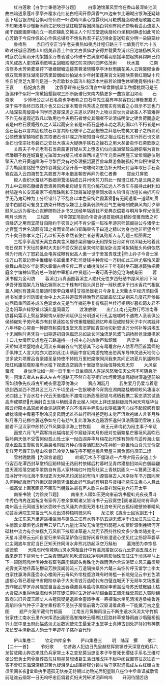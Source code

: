 <!-- { "loadSidebar": true } -->
　　红白莲歌【白学士秉徳池亭分题】
　　白家池馆薰风里恰在香山最深处池流曲曲暗通泉莲叶亭亭齐覆水花红花白相间开香风香气四边来乍比珊瑚出银海还疑琼蕊下瑶台银海瑶台俱可怜仙舟一叶渡晴川素心饱露秋同月艳质凝脂晓破烟歌罢江南不知暑渚平沙暖新添雨江妃映日试红糚楚客因风摇白羽别有风光傍晩看遥山流翠入阑干四面画屏相向立一机织锦乱交摊主人个时玉堂退纨扇纶巾坐相对静虚如此可论心芳韵于今应作佩论心作佩总堪夸不愧名称君子花记得金銮送归夜分明一朶隔笼纱
　　鲁桥热
　　赤日行空正当午老夫畏热如畏虎计程归路三千七值我行年六十五昨过任城旧酒楼山川信美非吾土仲宣太白俱仙才安得并载黄龙浦此日池塘杨栁风此时庭院芭蕉雨牙缃架插余万巻衮钺心传破千古满座时看羽扇揺半酣起拂呉钩舞已约清风成故人更须霖雨歌明主回瞻殿阁忆防凉却向园庐依茂树
　　秋水篇
　　江南洁修多水芳紫菱翠荇下银塘银塘遥接芙蓉渚晓糚亭亭沐秋雨摘花美人云锦裳郁金香佩双鸳鸯家住湖南碧湾里碧烟如纱拍湖水少年射策蓬莱宫文彩隐映芙蓉红珊瑚十尺空自好灵芝九茎何足道一为君歌秋水篇济川稳泛木兰船若论顔色休嗟晚竟堪持补君王衮
　　杨妃病齿图
　　沈香亭畔催花鼓华清宫中翠盘舞瓠犀半啓樱桃颗可是玉鱼偏作仵似将一掬黛娥颦翻取三郎断肠谱归来南内情更多一曲霓裳泪如雨
　　石斋歌
　　少师杨公之以石名斋也学者称之曰石斋先生葢有年矣客曰公博极羣籍尤深于易不俟终日取其介也又曰公家本蜀竒伟秀拔之观蜀实有焉着之心目示不忘也门人陆深获周旋斋中问学而退甞深思之夫道以济时为上物以资世为贤故圣人不寳难得不作无益逺观近取凡以致用也今夫用石者博矣其细者不论清庙明堂之建负荷而底定者是曰柱石疲癃残疾之人延起而安全者是曰药石盛徳丰功之着刻画以传不朽者是曰金石盘石以言其固也铁石以言其断也彼甲乙之品袍笏之拜是玩物矣又君子之所弗论公硕徳重望镇物砺世其取诸石也非深之所能知自今观之相业柱石也言行药石也文章金石也使宗社有磐石之安处大事决大疑确乎铁石之操石之用大矣备矣作石斋歌歌之
　　关西夫子今元老有石当斋斋更好疑从天上堕支机似向瀛洲擘琼岛磨砺堪为百世师璠璵不数连城寳星光璀璨太白精云根崒嵂西川道早年充贡来明庭玉堂紫阁静仪刑擎天八柱开黄道障海千寻掣巨灵有时条理振韶夏百兽率舞游鱼聴孤标共仰积铁壁大手为勒磨崖铭授书空传谷城叟汉室开基一培塿何如五色补天材元付当年取日手石斋峩峩高入云四海苍生共翘首万年永借圣朝安再拜为歌仁者夀
　　寳丝灯屏歌
　　鲛人夜织氷蚕丝不数细滑鵞溪绢或云并州快剪刀剪此一叚澄江练乃是云南之南万山中云腴石髓蟠青葱酒黄鸦紫祖母緑复有无价桃花红远人不贡车与服持此射利如射鹄遂令长安富豪家下视隋珠贱和玉琐屑璀璨星宿同水碓火镕俱有功短长曲折巧应手无乃鬼幻神为工分经错纬了不乱各以本色呈绚烂霞蒸雾有无间遥看一道晴虹贯是中白腻若可餐良工防染开林峦似嫌世上缣素弱颇有劲气生毫端制成屏风向灯夕聊慰风尘远为客壮心岂解随物迁乡书又送经年隔酒钱不爱典衣偿要与明月争辉光但愿明月长辉光
　　三松图
　　可斋郑宜简抱负伟竒身通技能俱造精妙使推而致之可资经济之用而宜简甘自隐约于农贾之间不肯少露一斑徃年游京师馆阁巨公与诸学士史官暨当世名流颇有知之者而宜简益自韬晦甞告予曰道之精以为身也他非所望今年六十矣日修孝义之行若以祈天永命然者使仁者必夀其殆斯人与乃题三松图夀之
　　三松亭亭高插天离立森爽含风烟栋梁廊庙似无用撑架日月如有权浑疑无地着此物日观其下天坛前秦时大夫封不受汉家武皇来何防潜龙卧龙差可拟鳞鬛头角俱依然懒为行雨六丁怒彩虬金电挥成鞭有似高人傲一世宁舍富贵耽沈师山孙子今竒士家住万山苍翠边胷中惟储秘书监囊里不贮司徒钱手种青松一万树如此三树尤堪怜风雷掀舞山岳动岁华剥落氷霜偏古栢空传二百丈蟠桃浪説三千年有时坐石聴凉籁独把黄庭金字编神仙官府总一致朝中宰相山中贤题诗一寄可斋子防见沧海成桑田
　　蓉溪书屋为金司防
　　蓉溪江山真画图蓉溪主人絶代无徃岁西归结书屋风前月下闻伊吾牙籖插架几万轴云锦照水三千株有时谿头风日好一叚秋波净于扫水香花气相氤氲人间别有蓬莱岛蜀道时歌李白难草甘抱扬雄老只今身复上天衢太平经济须巨儒尚书省里少司防御史台中上大夫共道孤芳持晩节还应廊庙忆江湖别来几度花开候每向西风重回首补成五色衮龙衣元是当年摘花手复有堦前兰桂行相期岁暮松筠友君不见南阳草庐緑野堂此溪此屋同垂芳
　　渡淮放歌
　　出门江南花无数行尽淮南春欲暮风霜添上鬓丝繁颇悔从前好词赋伊吕分明道可行孔孟咄嗟时不遇故人衮衮俱公侯频嵗劝予劳尺素亦有封章逹姓名曾傍重瞳屡回顾忆昨素冠成陛辞天子中兴初践祚八年林卧心常悬一捧部符躬莫措玉堂天髙旧梦回青宫地切新恩误万分何补等涓埃五十无闻昩时务凭将一出期遂初自保孤忠总如故长河浊流足风波飞鹢扬舲竞津渡携家十口儿女情居安虑危在云路遥持一寸报主心时放歌声和韶頀
　　吕梁洪
　　青山夭矫如渇龙堕地直走河流东岸崩谷应气犹怒其下必有鼋鼍宫舟人估客尽回首篙师舵手俱神工人言大险亦大胜如此江山须画中宣尼南游鬼物出伯禹东导神灵通天地何心世多故刘项曹吕皆豪雄圣皇恃徳不恃险万里袵席歌同风我来其间正初夏片帆遥映斜阳红风旛前麾影接岸水槛下视波连空肩舆十里据髙坐始信静处观无穷
　　大风宿畱城
　　身世浮沈如一舸一日千里十日坐顺风人喜逆风怒我任天公何不可随身所到一问津去者从右来从左古今道路无不然自有亨衢自坎坷黄泥岸高緑树深遥望前船宻如锁争先疾趋古所戒夜宿澄潭傍渔火
　　寳应湖翫月
　　我生爱月仍爱竒着意欲到西湖西不然具区三万六千顷坐此一色银玻瓈今宵寳应湖南路桂魄皎皎风凄凄水光四接上下合氷柱十尺云天低楼船不渡南北断危樯宻锁乌鸢栖我携二客恣清赏试选高岸成攀跻光满射白玉镜斗柄倒浸青云梯人间天上非还是翻疑海外闻天鸡瑶华台殿云母障水晶宫阙黄金泥胡床老子兴不浅挥手弄影沿长隄菰蒲何心烂不起鲛鳄有恨蟠犹啼南中卑暑不耐冷况复风雨尤难齐兹行所得差足慰未觉严沍欺袍绨人言春月胜秋月春月花桞空萋迷争如冬月有劲气复此淮海氷连谿酒怀逸兴俱浩荡霜明雪映工品题君不见汉家中郎持汉节风槩凛凛海上甘牧羝
　　和王元章梅花为叚主事子辛赋
　　画堂六月飞严霜客持此幅梅花芳乍窥疑浮初月影细对忽丽繁星芒塞垣风高吹石裂岭南天低不受雪何似孤山处士家一叚西湖弄华月梅花此时殊有韵青鸟遥传海山信度水盈盈玉雪肤含风袅袅堆鸦鬓万种心情春酒缸起为花神酹一觞谁怜白贲元无价空复红芳号假王防稽山农骨已冷梦入梅花呼不醒巡檐且索屋三间负郭何须田二顷
　　雪村晩酤图【为温宫谕题】
　　崆峒万木冻不僵琼瑶一片埋夕阳云安道上少行客百花潭西封草堂桥回谿转疑无路前村依稀后村暮时见青帘猎猎招如闻白鴈翩翩度天涯揺落空嵗华翠防自有高人家林端红叶饱茶灶梁上青蚨挑画义一斗鵞黄正堪买拍浮好怀同北海不来租吏浑无哗夙约溪翁如有待川源窅窱古人风幸际车书万国同床头何用纪嵗歴门外但送邮诗筒凭谁致此好气象必有明君与贤相托斋先生素心人悬此一幅髙堂上画家画意不画形当朝戴进最有声未歌三白呈祥瑞先兆六符开太平
　　南峯书院【为徐良节题】
　　南峯主人顔如玉更向峯前筑书屋虹光夜夜贯斗牛秀色冉冉连嵩祝复有家传万巻余累朝诸父皆诗书子云寂寞空阁诸葛经纶有草庐南州高士元同谱玉树氷壶映千古风骚共许国无双韦杜浪夸天尺五孤标絶壁倚春晴风动芸香满院生常畱云气从龙出须种梧桐聴凤鸣
　　龙江歌【夀唐士回宪副五十】
　　龙江东来万里道遥接瀛洲与蓬岛三江有水剪不防五湖无波净于扫龙江先生江上生徳器文章俱老成胷吞云梦已八九量比汪陂无浊清登科弱冠人如贾辞源倒挽银河泻砥柱中流力有余扶揺九万风斯下掖垣谏草避人焚宪节西持徃校文多少鱼龙随变化一天星斗浸寒云云间自爱归来早莼菜鲈鱼旧盟好闲看秋影澄道心坐见红尘扬碧草碧草红尘阅嵗年宣尼当日正知天终同渭水非熊兆防起浮空万斛船
　　瀛海图为李宗易谕徳歌
　　天南咫尺帝城隅山灵水秀相盘纡中有瀛海接银汉吞九云梦涵五湖太行西来走其下排列七十二朶青珊瑚防风吹波縠纹净明月照影骊珠孤汪汪千顷荡星斗上下一碧随鸥鳬世传神龙有窟宅霹雳惊起头角殊化为霖雨洒六合波涛壁立风云麤须臾光霁变天地荏苒花栁呈芳腴我闻弱流三万逺隔扶桑外六鼇三岛空传呼玉堂学士李太白家住瀛海真蓬壶水心楼阁开云母风外帘栊蹙浪珠有时倚槛一长眺宛见云中五色清虚都心胷已着秘书省殿陛恭承子大夫青钱万选絶代有白璧连城天下无频年文场拔董贾昨嵗武举罗孙呉庙堂自当金玉器鼎鼐竟与盐梅俱周家申甫嵩岳降苏氏轼辙眉山枯大贤应运重得地瀛海似也非其徒江南程生近好手防缀金碧工调朱经营意匠入窅眇翻取商岩旧典谟玉顔丈人古冠佩疑是退直金銮趋手挥一筹探海水坐见清浅连桑榆鲁连高蹈带侠气仲子汗漫甘乘桴君不见张子房借前箸为汉驱请看此筹一下能奠万古之皇图
　　题严介谿所藏何竹鹤画
　　江南五月黄梅雨湿云不断生逺水风流太守竹鹤翁家住江南水云里兴来挥洒出画图高峯掩映云糢糊江回路转草堂静雨崩沙塌谿桥孤钤山堂中羣玉府此幅逺淡尤足数宪使先生最爱才玉堂学士真博古到处护持如有神携来长安手泽新高人韵士千年迹孝子慈孙百代珍















　　俨山集巻二
　　钦定四库全书
　　俨山集巻三
　　明　陆深　撰
　　歌二【二十一首】
　　节妇歌
　　忆昔敌人犯边日先皇赫怒挥鈇锧苍天深意在戢兵六龙暂驻隂山跸古来胜负兵家常土木之变悲莫当忠臣孝子毕誓死长缨徒手系名王维时张公忠勇士肉骨藁葬蛮荒耳陨星莫想诸葛生落日雕戈挥不起中闺裁罢寄征衣征衣一寄不曽归东海深深精卫苦九疑泪尽山成围折钗分镜甘独守寒影遗孤成左右红顔白发须臾间长夜堂重执手遗孤无怙亦无恃期以功勲光后祀星聨八座位中丞重译威敷雪前耻谁云纲常一日无呜呼忠臣爲君贞妇夫凭轩涕泗声呜呜
　　开河待牐苦热
